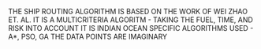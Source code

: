 THE SHIP ROUTING ALGORITHM IS BASED ON THE WORK OF WEI ZHAO ET. AL. 
IT IS A MULTICRITERIA ALGORITM - TAKING THE FUEL, TIME, AND RISK INTO ACCOUNT
IT IS INDIAN OCEAN SPECIFIC 
ALGORITHMS USED - A*, PSO, GA
THE DATA POINTS ARE IMAGINARY
